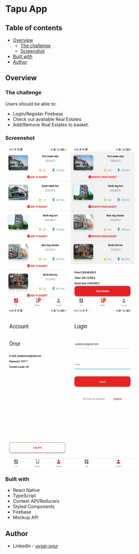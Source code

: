 # Tapu App



## Table of contents

- [Overview](#overview)
  - [The challenge](#the-challenge)
  - [Screenshot](#screenshot)
- [Built with](#built-with)
- [Author](#author)

## Overview

### The challenge

Users should be able to:

- Login/Register Firebase
- Check out available Real Estates
- Add/Remove Real Estates to basket.

### Screenshot

<img src="/screenshots/home.jpeg" width="200" height="500">
<img src="/screenshots/basket.jpeg" width="200" height="500">
<img src="/screenshots/account.jpeg" width="200" height="500">
<img src="/screenshots/login.jpeg" width="200" height="500">




### Built with

- React Native
- TypeScript
- Context API/Reducers
- Styled Components
- Firebase
- Mockup API

## Author

- LinkedIn - [uysal-onur](https://www.linkedin.com/in/uysal-onur/)
